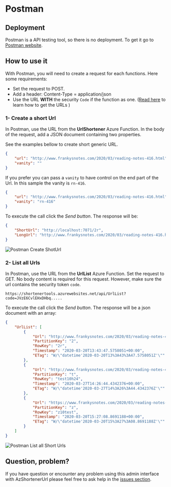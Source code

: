 # Postman

## Deployment

Postman is a API testing tool, so there is no deployment. To get it go to [Postman website](https://www.postman.com/).

## How to use it

With Postman, you will need to create a request for each functions. Here some requirements:

- Set the request to POST.
- Add a header: Content-Type = application/json
- Use the URL **WITH** the security `Code` if the function as one. ([Read here](https://github.com/FBoucher/AzUrlShortener/blob/main/post-deployment-configuration.md#how-to-get-the-azure-function-urls) to learn how to get the URLs )

### 1- Create a short Url

In Postman, use the URL from the **UrlShortener** Azure Function.  In the body of the request, add a JSON document containing two properties. 

See the examples bellow to create short generic URL. 

```json
{
    "url": "http://www.frankysnotes.com/2020/03/reading-notes-416.html",
    "vanity": ""
}
```

If you prefer you can pass a `vanity` to have control on the end part of the Url. In this sample the vanity is `rn-416`.


```json
{
    "url": "http://www.frankysnotes.com/2020/03/reading-notes-416.html",
    "vanity": "rn-416"
}
```

To execute the call click the *Send button*. The response will be:

```json
{
    "ShortUrl": "http://localhost:7071/2r",
    "LongUrl": "http://www.frankysnotes.com/2020/03/reading-notes-416.html"
}
```

![Postman Create ShotUrl](medias/postman_createShotUrl.png)


### 2- List all Urls

In Postman, use the URL from the **UrlList** Azure Function. Set the request to GET. No body content is required for this request. However, make sure the url contains the security token `code`.

    https://shortenertools.azurewebsites.net/api/UrlList?code=JVzE6CvlEHxDHbq.....


To execute the call click the *Send button*. The response will be a json document with an array:


```json
{
    "UrlList": [
        {
            "Url": "http://www.frankysnotes.com/2020/03/reading-notes-416.html",
            "PartitionKey": "2",
            "RowKey": "2r",
            "Timestamp": "2020-03-20T13:43:47.5758051+00:00",
            "ETag": "W/\"datetime'2020-03-20T13%3A43%3A47.5758051Z'\""
        },
        {
            "Url": "http://www.frankysnotes.com/2020/03/reading-notes-416.html",
            "PartitionKey": "t",
            "RowKey": "test10h24",
            "Timestamp": "2020-03-27T14:26:44.4342376+00:00",
            "ETag": "W/\"datetime'2020-03-27T14%3A26%3A44.4342376Z'\""
        },
        {
            "Url": "https://www.frankysnotes.com/2020/03/reading-notes-416.html",
            "PartitionKey": "z",
            "RowKey": "z10test",
            "Timestamp": "2020-03-20T15:27:08.8691188+00:00",
            "ETag": "W/\"datetime'2020-03-20T15%3A27%3A08.8691188Z'\""
        }
    ]
}
```

![Postman List all Short Urls](medias/postman_Urllist.png)


## Question, problem?

If you have question or encounter any problem using this admin interface with AzShortenerUrl please feel free to ask help in the [issues section](https://github.com/FBoucher/AzUrlShortener/issues).
